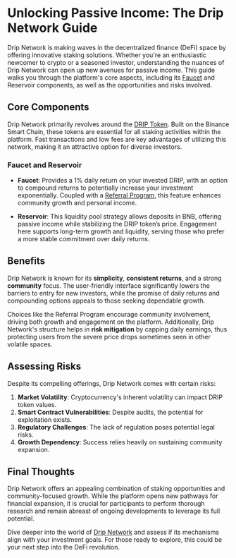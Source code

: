 # Unlocking Passive Income: The Drip Network Guide

Drip Network is making waves in the decentralized finance (DeFi) space by offering innovative staking solutions. Whether you're an enthusiastic newcomer to crypto or a seasoned investor, understanding the nuances of Drip Network can open up new avenues for passive income. This guide walks you through the platform's core aspects, including its [Faucet](https://drip.community) and Reservoir components, as well as the opportunities and risks involved.

## Core Components

Drip Network primarily revolves around the [DRIP Token](https://drip.community). Built on the Binance Smart Chain, these tokens are essential for all staking activities within the platform. Fast transactions and low fees are key advantages of utilizing this network, making it an attractive option for diverse investors.

### Faucet and Reservoir

- **Faucet**: Provides a 1% daily return on your invested DRIP, with an option to compound returns to potentially increase your investment exponentially. Coupled with a [Referral Program](https://drip.community/wallet), this feature enhances community growth and personal income.
  
- **Reservoir**: This liquidity pool strategy allows deposits in BNB, offering passive income while stabilizing the DRIP token’s price. Engagement here supports long-term growth and liquidity, serving those who prefer a more stable commitment over daily returns.

## Benefits

Drip Network is known for its **simplicity**, **consistent returns**, and a strong **community** focus. The user-friendly interface significantly lowers the barriers to entry for new investors, while the promise of daily returns and compounding options appeals to those seeking dependable growth.

Choices like the Referral Program encourage community involvement, driving both growth and engagement on the platform. Additionally, Drip Network's structure helps in **risk mitigation** by capping daily earnings, thus protecting users from the severe price drops sometimes seen in other volatile spaces.

## Assessing Risks

Despite its compelling offerings, Drip Network comes with certain risks:

1. **Market Volatility**: Cryptocurrency's inherent volatility can impact DRIP token values.
2. **Smart Contract Vulnerabilities**: Despite audits, the potential for exploitation exists.
3. **Regulatory Challenges**: The lack of regulation poses potential legal risks.
4. **Growth Dependency**: Success relies heavily on sustaining community expansion.

## Final Thoughts

Drip Network offers an appealing combination of staking opportunities and community-focused growth. While the platform opens new pathways for financial expansion, it is crucial for participants to perform thorough research and remain abreast of ongoing developments to leverage its full potential.

Dive deeper into the world of [Drip Network](https://drip.community) and assess if its mechanisms align with your investment goals. For those ready to explore, this could be your next step into the DeFi revolution.